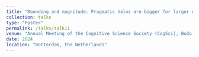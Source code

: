 ```yaml
---
title: "Rounding and magnitude: Pragmatic halos are bigger for larger numbers"
collection: talks
type: "Poster"
permalink: /talks/talk11
venue: "Annual Meeting of the Cognitive Science Society (CogSci), Bodo Winter, Greg Woodin, Alexandra Lorson"
date: 2024
location: "Rotterdam, the Netherlands"
---
```

